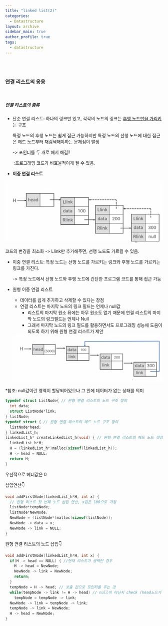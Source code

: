 ```yaml
---
title: "linked list(2)"
categories:
  - Datastructure
layout: archive
sidebar_main: true
author_profile: true
tags:
  - datastructure
---
```


<br>

<br>

### 연결 리스트의 응용

<br>

##### 연결 리스트의 종류

- 단순 연결 리스트: 하나의 링크만 있고, 각각의 노드의 링크는 <u>후행 노드만을 가리키는</u> 구조

  특정 노드의 후행 노드는 쉽게 접근 가능하지만 특정 노드의 선행 노드에 대한 접근은 헤드 노드부터 재검색해야하는 문제점이 발생

  -> 포인터를 두 개로 해서 해결? 

  ​	:프로그래밍 코드가 비효율적이게 될 수 있음. 

- **이중 연결 리스트**

<img src = "/assets/images/posts/linkedlist(1).png">

코드의 변경을 최소화 -> Llink만 추가해주면, 선행 노드도 가르킬 수 있음. 

- 이중 연결 리스트: 특정 노드는 선행 노드를 가르키는 링크와 후행 노드를 가르키는 링크를 가진다. 

  -> 특정 노드에서 선행 노드와 후행 노드에 간단한 프로그램 코드를 통해 접근 가능

- 원형 이중 연결 리스트 
  - 데이터를 쉽게 추가하고 삭제할 수 있다는 장점
  - 연결 리스트는 마지막 노드의 링크 필드는 언제나 null값
    - 리스트의 마지막 원소 뒤에는 아무 원소도 없기 때문에 연결 리스트의 마지막 노드의 링크필드는 언제나 Null
    - 그래서 마지막 노드의 링크 필드를 활용하면서도 프로그래밍 성능에 도움이 되도록 하기 위해 원형 연결 리스트가 제안
  
  <img src = "/assets/images/posts/linkedlist(2).png">

*참조: null값이란 영역이 할당되어있으나 그 안에 데이터가 없는 상태를 의미

```c
typedef struct ListNode{ // 원형 연결 리스트의 노드 구조 정의
  int data;
  struct ListNode*link;
} listNode;
typedef struct { // 원형 연결 리스트의 헤드 노드 구조 정의
  listNode*head;
} linkedList_h;
linkedList_h* createLinkedList_h(void) { // 원형 연결 리스트의 헤드 노드 생성
  linkedList_h*H;
  H = (linkedList_h*)malloc(sizeof(linkedList_h));
  H -> head = NULL;
  return H;
}
```

우선적으로 헤더값은 0

삽입연산👇

```c
void addFirstNode(linkedList_h*H, int x) {
  // 원형 리스트 첫 번째 노드 삽입 연산, x값은 100으로 가정
  listNode*tempNode;
  listNode*NewNode;
  NewNode = (listNode*)malloc(sizeof(listNode));
  NewNode -> data = x;
  NewNode -> link = NULL;
}
```

원형 연결 리스트의 노드 삽입👇

```c
void addFirstNode(linkedList_h*H, int x) {
  if(H -> head == NULL) { //현재 리스트가 공백인 경우
  	H -> head = NewNode;
    NewNode -> link = NewNode;
    return;
  }
  tempNode = H -> head; // 호출 값으로 포인터를 주는 것
  while(tempNode -> link != H -> head) // null이 아닌지 check (head노드가 마지막 노드를 찾는 과정 )
    tempNode = tempNode -> link;
  NewNode -> link = tempNode -> link;
  tempNode -> link = NewNode;
  H -> head = NewNode;
}
```




